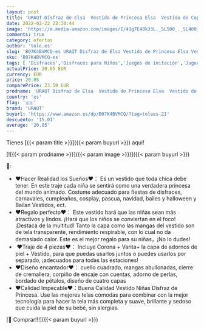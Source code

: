 ```yaml
---
layout: post
title: 'URAQT Disfraz de Elsa  Vestido de Princesa Elsa  Vestido de Copo de Nieve de Encaje Fino con Varita de Hada y Tiara de Corona  para Cumpleaños  Fiesta de Navidad de Halloween'
date: 2022-02-22 22:30:44
image: 'https://m.media-amazon.com/images/I/41g7E40k33L._SL500_._SL400_.jpg'
comments: true
category: ofertas
author: 'tole.es'
slug: 'B07K4BVMCQ-es URAQT Disfraz de Elsa Vestido de Princesa Elsa Vestido de...'
sku: 'B07K4BVMCQ-es'
tags: [ 'Disfraces','Disfraces para Niños','Juegos de imitación','Juguetes','Juguetes y juegos','navidad','uraqt', ]
actualPrice: 20.05 EUR
currency: EUR
price: 20.05
comparePrice: 23.59 EUR
prodname: 'URAQT Disfraz de Elsa  Vestido de Princesa Elsa  Vestido de Copo de Nieve de Encaje Fino con Varita de Hada y Tiara de Corona  para Cumpleaños  Fiesta de Navidad de Halloween'
country: 'es'
flag: '🇪🇸'
brand: 'URAQT'
buyurl: 'https://www.amazon.es/dp/B07K4BVMCQ/?tag=tolees-21'
descuento: '15.01'
average: '20.05'
---
```


Tienes [{{< param title >}}]({{< param buyurl >}}) aqui!

[![{{< param prodname >}}]({{< param image >}})]({{< param buyurl >}})

🔎:

- ♥Hacer Realidad los Sueños♥： Es un vestido que toda chica debe tener. En este traje cada niña se sentirá como una verdadera princesa del mundo animado. Costume adecuado para fiestas de disfraces, carnavales, cumpleaños, cosplay, pascua, navidad, bailes y halloween y Bailan Vestidos, ect.
- ♥Regalo perfecto♥： Este vestido hará que las niñas sean más atractivos y lindos. ¡Hará que los niños se conviertan en el foco! ¡Destaca de la multitud! Tanto la capa como las mangas del vestido son de tela transparente, rendimiento respirable, con lo cual no da demasiado calor. Este es el mejor regalo para su niñas，¡No lo dudes!
-  ♥Traje de 4 piezas♥： Incluye Corona + Varita+ la capa de adornos de piel + Vestido, para que puedas usarlos juntos o puedes usarlos por separado, ¡adecuados para todas las estaciones!
- ♥Diseño encantador♥： cuello cuadrado, mangas abullonadas, cierre de cremallera, corpiño de encaje con cuentas, adorno de perlas, bordado de pétalos, diseño de cuatro capas
- ♥Calidad Impecable♥：Buena Calidad Vestido Niñas Disfraz de Princesa. Use las mejores telas cómodas para combinar con la mejor tecnología para hacer la tela más completa y suave, brillante y sedoso que cuida la piel de su bebé, sin alergias.

[🛒 Comprar!!!]({{< param buyurl >}})
